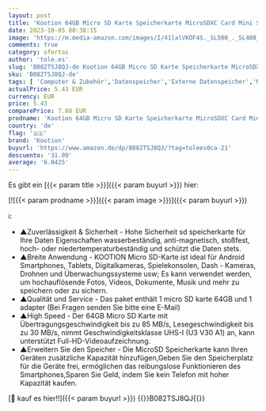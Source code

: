 ```yaml
---
layout: post
title: 'Kootion 64GB Micro SD Karte Speicherkarte MicroSDXC Card Mini SD Karte U3 UHS-I Memory Karte A1 V30 4K  Micro SD Card 64G Speicher SD Karte Memory Card für Kameras Handy Tablets Android Smartphones'
date: 2023-10-05 00:38:15
image: 'https://m.media-amazon.com/images/I/41lalVKOF4S._SL500_._SL400_.jpg'
comments: true
category: ofertas
author: 'tole.es'
slug: 'B082TSJ8QJ-de Kootion 64GB Micro SD Karte Speicherkarte MicroSDXC Card...'
sku: 'B082TSJ8QJ-de'
tags: [ 'Computer & Zubehör','Datenspeicher','Externe Datenspeicher','Micro SD Speicherkarten','Speicherkarten','kootion','🇩🇪', ]
actualPrice: 5.43 EUR
currency: EUR
price: 5.43
comparePrice: 7.88 EUR
prodname: 'Kootion 64GB Micro SD Karte Speicherkarte MicroSDXC Card Mini SD Karte U3 UHS-I Memory Karte A1 V30 4K  Micro SD Card 64G Speicher SD Karte Memory Card für Kameras Handy Tablets Android Smartphones'
country: 'de'
flag: '🇩🇪'
brand: 'Kootion'
buyurl: 'https://www.amazon.de/dp/B082TSJ8QJ/?tag=tolees0ca-21'
descuento: '31.09'
average: '6.0425'
---
```


Es gibt ein [{{< param title >}}]({{< param buyurl >}}) hier:

[![{{< param prodname >}}]({{< param image >}})]({{< param buyurl >}})

ℹ️:

- ▲Zuverlässigkeit & Sicherheit - Hohe Sicherheit sd speicherkarte für Ihre Daten Eigenschaften wasserbeständig, anti-magnetisch, stoßfest, hoch- oder niedertemperaturbeständig und schützt die Daten stets.
- ▲Breite Anwendung - KOOTION Micro SD-Karte ist ideal für Android Smartphones, Tablets, Digitalkameras, Spielekonsolen, Dash - Kameras, Drohnen und Überwachungssysteme usw; Es kann verwendet werden, um hochauflösende Fotos, Videos, Dokumente, Musik und mehr zu speichern oder zu sichern.
- ▲Qualität und Service - Das paket enthält 1 micro SD karte 64GB und 1 adapter (Bei Fragen senden Sie bitte eine E-Mail)
- ▲High Speed - Der 64GB Micro SD Karte mit Übertragungsgeschwindigkeit bis zu 85 MB/s, Lesegeschwindigkeit bis zu 30 MB/s, nimmt Geschwindigkeitsklasse UHS-I (U3 V30 A1) an, kann unterstützt Full-HD-Videoaufzeichnung.
- ▲Erweitern Sie den Speicher - Die MicroSD Speicherkarte kann Ihren Geräten zusätzliche Kapazität hinzufügen,Geben Sie den Speicherplatz für die Geräte frei, ermöglichen das reibungslose Funktionieren des Smartphones,Sparen Sie Geld, indem Sie kein Telefon mit hoher Kapazität kaufen.

[🛒 kauf es hier!!]({{< param buyurl >}})
{{<world>}}B082TSJ8QJ{{</world>}}
